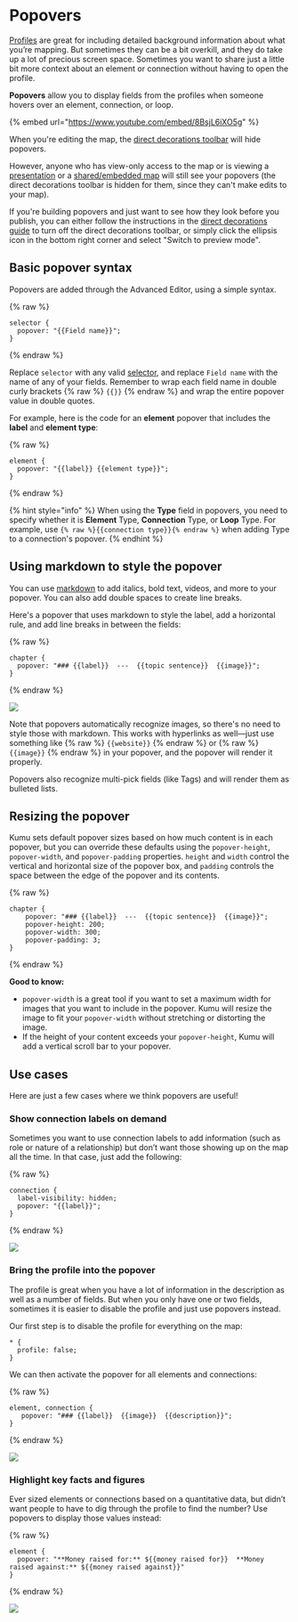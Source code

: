 # Popovers

[Profiles](/guides/profiles.md) are great for including detailed background information about what you’re mapping. But sometimes they can be a bit overkill, and they do take up a lot of precious screen space. Sometimes you want to share just a little bit more context about an element or connection without having to open the profile.

**Popovers** allow you to display fields from the profiles when someone hovers over an element, connection, or loop.

{% embed url="https://www.youtube.com/embed/8BsjL6iXO5g" %}


<div class="alert alert-warning">
  <p>
    When you're editing the map, the <a href="/guides/direct-decorations.md" class="alert-link">direct decorations toolbar</a> will hide popovers.
  </p>
  <p>
    However, anyone who has view-only access to the map or is viewing a <a href="/guides/presentations.md" class="alert-link">presentation</a> or a <a href="/guides/share-and-embed.md" class="alert-link">shared/embedded map</a> will still see your popovers (the direct decorations toolbar is hidden for them, since they can't make edits to your map).
  </p>
  <p>
    If you're building popovers and just want to see how they look before you publish, you can either follow the instructions in the <a href="/guides/direct-decorations.md" class="alert-link">direct decorations guide</a> to turn off the direct decorations toolbar, or simply click the ellipsis icon <i class="fa fa-ellipsis-h">  </i> in the bottom right corner and select "Switch to preview mode".
  </p>
</div>


## Basic popover syntax

Popovers are added through the Advanced Editor, using a simple syntax.

{% raw %}
```
selector {
  popover: "{{Field name}}";
}
```
{% endraw %}

Replace `selector` with any valid [selector](/guides/selectors.md), and replace `Field name` with the name of any of your fields. Remember to wrap each field name in double curly brackets {% raw %} `{{}}` {% endraw %} and wrap the entire popover value in double quotes.

For example, here is the code for an **element** popover that includes the **label** and **element type**:

{% raw %}
```
element {
  popover: "{{label}} {{element type}}";
}
```
{% endraw %}

{% hint style="info" %}
When using the <strong>Type</strong> field in popovers, you need to specify whether it is <strong>Element</strong> Type, <strong>Connection</strong> Type, or <strong>Loop</strong> Type. For example, use <code>{% raw %}{{connection type}}{% endraw %}</code> when adding Type to a connection's popover.
{% endhint %}

## Using markdown to style the popover

You can use [markdown](/guides/markdown.md) to add italics, bold text, videos, and more to your popover. You can also add double spaces to create line breaks.

Here's a popover that uses markdown to style the label, add a horizontal rule, and add line breaks in between the fields:

{% raw %}
```
chapter {
  popover: "### {{label}}  ---  {{topic sentence}}  {{image}}";
}
```
{% endraw %}

![](/images/soil-biodiversity-markdown-popover.png)

Note that popovers automatically recognize images, so there's no need to style those with markdown. This works with hyperlinks as well—just use something like {% raw %} `{{website}}` {% endraw %} or {% raw %} `{{image}}` {% endraw %} in your popover, and the popover will render it properly.

Popovers also recognize multi-pick fields (like Tags) and will render them as bulleted lists.



## Resizing the popover

Kumu sets default popover sizes based on how much content is in each popover, but you can override these defaults using the `popover-height`, `popover-width`, and `popover-padding` properties. `height` and `width` control the vertical and horizontal size of the popover box, and `padding` controls the space between the edge of the popover and its contents.

{% raw %}
```
chapter {
    popover: "### {{label}}  ---  {{topic sentence}}  {{image}}";
    popover-height: 200;
    popover-width: 300;
    popover-padding: 3;
}
```
{% endraw %}

**Good to know:**
- `popover-width` is a great tool if you want to set a maximum width for images that you want to include in the popover. Kumu will resize the image to fit your `popover-width` without stretching or distorting the image.
- If the height of your content exceeds your `popover-height`, Kumu will add a vertical scroll bar to your popover.

## Use cases

Here are just a few cases where we think popovers are useful!

### Show connection labels on demand

Sometimes you want to use connection labels to add information (such as role or nature of a relationship) but don’t want those showing up on the map all the time. In that case, just add the following:

{% raw %}
```
connection {
  label-visibility: hidden;
  popover: "{{label}}";
}
```
{% endraw %}

![](/images/hawaii-board-connection-popover.png)

### Bring the profile into the popover

The profile is great when you have a lot of information in the description as well as a number of fields. But when you only have one or two fields, sometimes it is easier to disable the profile and just use popovers instead.

Our first step is to disable the profile for everything on the map:

```
* {
  profile: false;
}
```

We can then activate the popover for all elements and connections:

{% raw %}
```
element, connection {
   popover: "### {{label}}  {{image}}  {{description}}";
}
```
{% endraw %}

![](/images/elon-musk-profile-popover.png)

### Highlight key facts and figures

Ever sized elements or connections based on a quantitative data, but didn’t want people to have to dig through the profile to find the number? Use popovers to display those values instead:

{% raw %}
```
element {
  popover: "**Money raised for:** ${{money raised for}}  **Money raised against:** ${{money raised against}}"
}
```
{% endraw %}

![](/images/ca-ballot-quantitative-popover.png)




